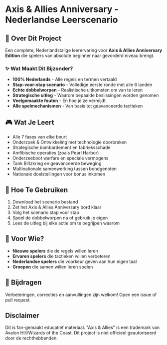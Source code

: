 # Axis & Allies Anniversary - Nederlandse Leerscenario

## 🎯 Over Dit Project

Een complete, Nederlandstalige leerervaring voor **Axis & Allies Anniversary Edition** die spelers van absolute beginner naar gevorderd niveau brengt.

### ✨ Wat Maakt Dit Bijzonder?

- **100% Nederlands** - Alle regels en termen vertaald
- **Stap-voor-stap scenario** - Volledige eerste ronde met alle 6 landen
- **Echte dobbelworpen** - Realistische uitkomsten om van te leren
- **Strategische uitleg** - Waarom bepaalde beslissingen worden genomen
- **Veelgemaakte fouten** - En hoe je ze vermijdt
- **Alle spelmechanismen** - Van basis tot geavanceerde tactieken

## 🎮 Wat Je Leert

- Alle 7 fases van elke beurt
- Onderzoek & Ontwikkeling met technologie doorbraken
- Strategische bombardement en fabrieksschade
- Amfibische operaties (zoals Pearl Harbor)
- Onderzeeboot warfare en speciale vermogens
- Tank Blitzkrieg en geavanceerde beweging
- Multinationale samenwerking tussen bondgenoten
- Nationale doelstellingen voor bonus inkomen

## 🚀 Hoe Te Gebruiken

1. Download het scenario bestand
2. Zet het Axis & Allies Anniversary bord klaar
3. Volg het scenario stap voor stap
4. Speel de dobbelworpen na of gebruik je eigen
5. Lees de uitleg bij elke actie om te begrijpen waarom

## 🎲 Voor Wie?

- **Nieuwe spelers** die de regels willen leren
- **Ervaren spelers** die tactieken willen verbeteren  
- **Nederlandse spelers** die voorkeur geven aan hun eigen taal
- **Groepen** die samen willen leren spelen

## 🤝 Bijdragen

Verbeteringen, correcties en aanvullingen zijn welkom! Open een issue of pull request.

## Disclaimer

Dit is fan-gemaakt educatief materiaal. "Axis & Allies" is een trademark 
van Avalon Hill/Wizards of the Coast. Dit project is niet officieel 
geautoriseerd door de rechthebbenden.
